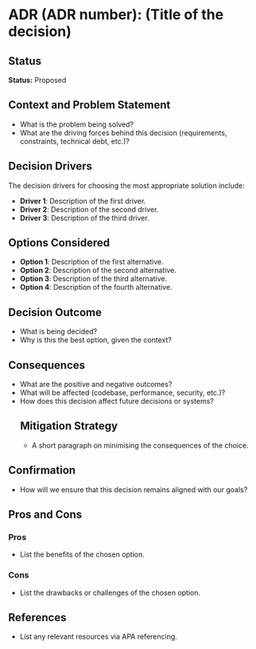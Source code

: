 # ADR (ADR number): (Title of the decision)

## Status
<!-- Choose one: Proposed | Approved | Rejected | Deprecated | Superseded by [ADR-XXX] -->
**Status:** Proposed

## Context and Problem Statement
<!-- Provide context for why this decision is being made. -->
- What is the problem being solved?
- What are the driving forces behind this decision (requirements, constraints, technical debt, etc.)?

## Decision Drivers
The decision drivers for choosing the most appropriate solution include:
- **Driver 1**: Description of the first driver.
- **Driver 2**: Description of the second driver.
- **Driver 3**: Description of the third driver.

## Options Considered
- **Option 1**: Description of the first alternative.
- **Option 2**: Description of the second alternative.
- **Option 3**: Description of the third alternative.
- **Option 4**: Description of the fourth alternative.

## Decision Outcome
<!-- Describe the decision made. -->
- What is being decided?
- Why is this the best option, given the context?

## Consequences
<!-- Explain the consequences of the decision. -->
- What are the positive and negative outcomes?
- What will be affected (codebase, performance, security, etc.)?
- How does this decision affect future decisions or systems?
  ## Mitigation Strategy
  - A short paragraph on minimising the consequences of the choice.

## Confirmation
<!-- (Optional) Describe how this decision will be confirmed or validated. -->
- How will we ensure that this decision remains aligned with our goals?

## Pros and Cons

### Pros
- List the benefits of the chosen option.

### Cons
- List the drawbacks or challenges of the chosen option.

## References
<!-- (Optional) Add references, links, or documents relevant to this decision. -->
- List any relevant resources via APA referencing.
